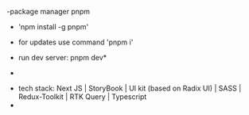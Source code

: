 -package manager pnpm

- 'npm install -g pnpm'

- for updates use command 'pnpm i'

- run dev server: pnpm dev*
*
- tech stack: Next JS | StoryBook | UI kit (based on Radix UI) | SASS | Redux-Toolkit | RTK Query | Typescript
-
